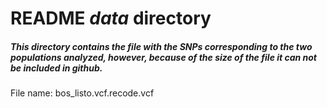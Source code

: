 # README *data* directory
##### This directory contains the file with the SNPs corresponding to the two populations analyzed, however, because of the size of the file it can not be included in github.

File name: bos_listo.vcf.recode.vcf
